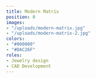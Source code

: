 ```yaml
---
title: Modern Matrix
position: 0
images:
- "/uploads/modern-matrix.jpg"
- "/uploads/modern-matrix-2.jpg"
colors:
- "#000000"
- "#DAC26F"
roles:
- Jewelry design
- CAD Development
---
```


